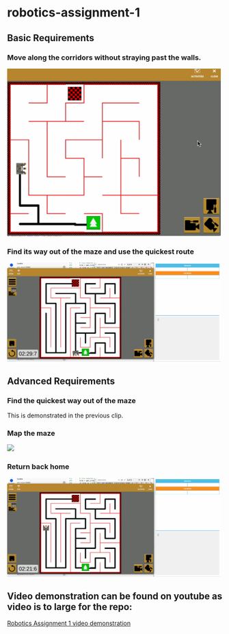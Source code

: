 # robotics-assignment-1

##  Basic Requirements

### Move along the corridors without straying past the walls.

<img src="basic_req_1.gif" width="500">

### Find its way out of the maze and use the quickest route

<img src="basic_req_2_and_3.gif" width="500">

## Advanced Requirements

### Find the quickest way out of the maze

This is demonstrated in the previous clip.

### Map the maze

<img src="mapping_maze.gif" width="500">

### Return back home

<img src="returning_home.gif" width="500">

## Video demonstration can be found on youtube as video is to large for the repo:

[Robotics Assignment 1 video demonstration](https://youtu.be/qOKvc4E8V1M)
